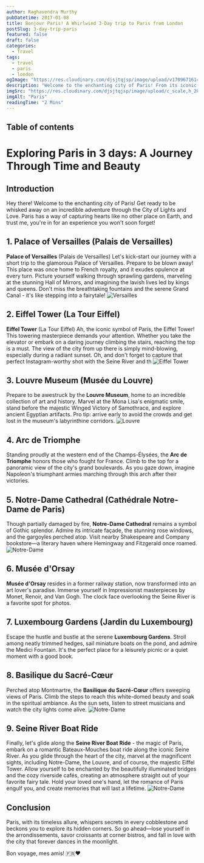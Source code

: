 ```yaml
---
author: Raghavendra Murthy
pubDatetime: 2017-01-08
title: Bonjour Paris! A Whirlwind 3-Day trip to Paris from London
postSlug: 3-day-trip-paris
featured: false
draft: false
categories:
  - Travel
tags:
  - travel
  - paris
  - london
ogImage: "https://res.cloudinary.com/djsjtqjsp/image/upload/v1709671614/raghavendra-murthy-blog/travel/paris/IMG_4215_qzdbc3.jpg"
description: "Welcome to the enchanting city of Paris! From its iconic landmarks to its charming streets, Paris has captivated travelers for centuries. Whether you're a first-time visitor or a seasoned explorer, this travel blog will guide you through the best of the City of Lights and Love. So grab your beret, sip some café au lait, and let's embark on an unforgettable adventure."
imgSrc: "https://res.cloudinary.com/djsjtqjsp/image/upload/c_scale,h_200/v1709671614/raghavendra-murthy-blog/travel/paris/IMG_4215_qzdbc3.jpg"
imgAlt: "Paris"
readingTime: "2 Mins"
---
```


## Table of contents

# Exploring Paris in 3 days: A Journey Through Time and Beauty

## Introduction

Hey there! Welcome to the enchanting city of Paris! Get ready to be whisked away on an incredible adventure through the City of Lights and Love. Paris has a way of capturing hearts like no other place on Earth, and trust me, you're in for an experience you won't soon forget!

## 1. **Palace of Versailles (Palais de Versailles)**

**Palace of Versailles** (Palais de Versailles) Let's kick-start our journey with a short trip to the glamorous Palace of Versailles. Prepare to be blown away! This place was once home to French royalty, and it exudes opulence at every turn. Picture yourself walking through sprawling gardens, marveling at the stunning Hall of Mirrors, and imagining the lavish lives led by kings and queens. Don't miss the breathtaking fountains and the serene Grand Canal - it's like stepping into a fairytale!
![Versailles](https://res.cloudinary.com/djsjtqjsp/image/upload/q_auto:low/v1709672976/raghavendra-murthy-blog/travel/paris/IMG_4306_ht53np.jpg)

## 2. **Eiffel Tower (La Tour Eiffel)**

**Eiffel Tower** (La Tour Eiffel) Ah, the iconic symbol of Paris, the Eiffel Tower! This towering masterpiece demands your attention. Whether you take the elevator or embark on a daring journey climbing the stairs, reaching the top is a must. The view of the city from up there is simply mind-blowing, especially during a radiant sunset. Oh, and don't forget to capture that perfect Instagram-worthy shot with the Seine River and th
![Eiffel Tower](https://res.cloudinary.com/djsjtqjsp/image/upload/q_auto:low/v1709671614/raghavendra-murthy-blog/travel/paris/IMG_4215_qzdbc3.jpg)

## 3. **Louvre Museum (Musée du Louvre)**

Prepare to be awestruck by the **Louvre Museum**, home to an incredible collection of art and history. Marvel at the Mona Lisa's enigmatic smile, stand before the majestic Winged Victory of Samothrace, and explore ancient Egyptian artifacts. Pro tip: arrive early to avoid the crowds and get lost in the museum's labyrinthine corridors.
![Louvre](https://res.cloudinary.com/djsjtqjsp/image/upload/q_auto:low/v1709671618/raghavendra-murthy-blog/travel/paris/IMG_0594_mly1bj.jpg)

## 4. **Arc de Triomphe**

Standing proudly at the western end of the Champs-Élysées, the **Arc de Triomphe** honors those who fought for France. Climb to the top for a panoramic view of the city's grand boulevards. As you gaze down, imagine Napoleon's triumphant armies marching through this arch after their victories.

## 5. **Notre-Dame Cathedral (Cathédrale Notre-Dame de Paris)**

Though partially damaged by fire, **Notre-Dame Cathedral** remains a symbol of Gothic splendor. Admire its intricate façade, the stunning rose windows, and the gargoyles perched atop. Visit nearby Shakespeare and Company bookstore—a literary haven where Hemingway and Fitzgerald once roamed.
![Notre-Dame](https://res.cloudinary.com/djsjtqjsp/image/upload/q_auto:low/v1709671604/raghavendra-murthy-blog/travel/paris/IMG_0421_b2piet.jpg)

## 6. **Musée d'Orsay**

**Musée d'Orsay** resides in a former railway station, now transformed into an art lover's paradise. Immerse yourself in Impressionist masterpieces by Monet, Renoir, and Van Gogh. The clock face overlooking the Seine River is a favorite spot for photos.

## 7. **Luxembourg Gardens (Jardin du Luxembourg)**

Escape the hustle and bustle at the serene **Luxembourg Gardens**. Stroll among neatly trimmed hedges, sail miniature boats on the pond, and admire the Medici Fountain. It's the perfect place for a leisurely picnic or a quiet moment with a good book.

## 8. **Basilique du Sacré-Cœur**

Perched atop Montmartre, the **Basilique du Sacré-Cœur** offers sweeping views of Paris. Climb the steps to reach this white-domed beauty and soak in the spiritual ambiance. As the sun sets, listen to street musicians and watch the city lights come alive.
![Notre-Dame](https://res.cloudinary.com/djsjtqjsp/image/upload/q_auto:low/v1709671613/raghavendra-murthy-blog/travel/paris/IMG_0500_mdv75j.jpg)

## 9. **Seine River Boat Ride**

Finally, let's glide along the **Seine River Boat Ride** - the magic of Paris, embark on a romantic Bateaux-Mouches boat ride along the iconic Seine River. As you glide through the heart of the city, marvel at the magnificent sights, including Notre-Dame, the Louvre, and of course, the majestic Eiffel Tower. Allow yourself to be enchanted by the beautifully illuminated bridges and the cozy riverside cafés, creating an atmosphere straight out of your favorite fairy tale. Hold your loved one's hand, let the romance of Paris engulf you, and create memories that will last a lifetime.
![Notre-Dame](https://res.cloudinary.com/djsjtqjsp/image/upload/q_auto:low/v1709671616/raghavendra-murthy-blog/travel/paris/IMG_4201_rae9ys.jpg)

## Conclusion

Paris, with its timeless allure, whispers secrets in every cobblestone and beckons you to explore its hidden corners. So go ahead—lose yourself in the arrondissements, savor croissants at corner bistros, and fall in love with the city that forever dances in the moonlight.

Bon voyage, mes amis! 🇫🇷❤️
